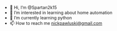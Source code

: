 - 👋 Hi, I’m @Spartan2k15
- 👀 I’m interested in learning about home automation 
- 🌱 I’m currently learning python
- 📫 How to reach me nickpawluski@gmail.com
